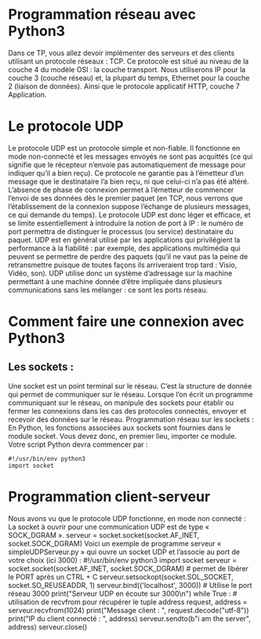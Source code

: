 # Programmation réseau avec Python3
Dans ce TP, vous allez devoir implémenter des serveurs et des clients utilisant un protocole
réseaux : TCP. Ce protocole est situé au niveau de la couche 4 du modèle OSI : la couche transport.
Nous utiliserons IP pour la couche 3 (couche réseau) et, la plupart du temps, Ethernet pour la couche 2 (liaison de données). Ainsi que le protocole applicatif HTTP, couche 7 Application.

# Le protocole UDP
Le protocole UDP est un protocole simple et non-fiable. Il fonctionne en mode non-connecté
et les messages envoyés ne sont pas acquittés (ce qui signifie que le récepteur n’envoie pas automatiquement de message pour indiquer qu’il a bien reçu). Ce protocole ne garantie pas à l’émetteur d’un message que le destinataire l’a bien reçu, ni que celui-ci n’a pas été altéré.
L’absence de phase de connexion permet à l’émetteur de commencer l’envoi de ses données dès
le premier paquet (en TCP, nous verrons que l’établissement de la connexion suppose l’échange de plusieurs messages, ce qui demande du temps).
Le protocole UDP est donc léger et efficace, et se limite essentiellement à introduire la notion de port à IP : le numéro de port permettra de distinguer le processus (ou service) destinataire du paquet. UDP est en général utilisé par les applications qui privilégient la performance à la fiabilité : par exemple, des applications multimédia qui peuvent se permettre de perdre des paquets (qu’il ne vaut pas la peine de retransmettre puisque de toutes façons ils arriveraient trop tard : Visio, Vidéo, son). UDP utilise donc un système d’adressage sur la machine permettant à une machine donnée d’être impliquée dans plusieurs communications sans les mélanger : ce sont les ports réseau.

# Comment faire une connexion avec Python3
## Les sockets :
Une socket est un point terminal sur le réseau. C’est la structure de donnée qui permet de
communiquer sur le réseau.
Lorsque l’on écrit un programme communiquant sur le réseau, on manipule des sockets pour
établir ou fermer les connexions dans les cas des protocoles connectés, envoyer et recevoir des données sur le réseau.
Programmation réseau sur les sockets :
En Python, les fonctions associées aux sockets sont fournies dans le module socket. Vous
devez donc, en premier lieu, importer ce module.
Votre script Python devra commencer par :

    #!/usr/bin/env python3
    import socket

# Programmation client-serveur
Nous avons vu que le protocole UDP fonctionne, en mode non connecté :
La socket à ouvrir pour une communication UDP est de type « SOCK_DGRAM ».
    serveur = socket.socket(socket.AF_INET, socket.SOCK_DGRAM)
Voici un exemple de programme serveur « simpleUDPServeur.py » qui ouvre un socket UDP et l’associe au port de votre choix (ici 3000) : 
    #!/usr/bin/env python3
    import socket
    serveur = socket.socket(socket.AF_INET, socket.SOCK_DGRAM)
    # permet de libérer le PORT après un CTRL + C
    serveur.setsockopt(socket.SOL_SOCKET, socket.SO_REUSEADDR, 1)
    serveur.bind(('localhost', 3000)) # Utilise le port réseau 3000
    print("Serveur UDP en écoute sur 3000\n")
    while True :
        # utilisation de recvfrom pour récupérer le tuple address
	request, address = serveur.recvfrom(1024)
	print("Message client : ", request.decode("utf-8"))
	print("IP du client connecté : ", address)
	serveur.sendto(b"i am the server", address)
    serveur.close()

